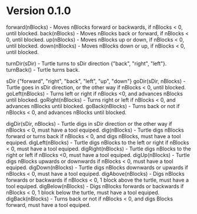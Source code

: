 # Version 0.1.0
  forward(nBlocks) - Moves nBlocks forward or backwards, if nBlocks < 0, until blocked.
  back(nBlocks) - Moves nBlocks back or forward, if nBlocks < 0, until blocked.
  up(nBlocks) - Moves nBlocks up or down, if nBlocks < 0, until blocked.
  down(nBlocks) - Moves nBlocks down or up, if nBlocks < 0, until blocked.
  
  turnDir(sDir) - Turtle turns to sDir direction {"back", "right", "left"}.
  turnBack() - Turtle turns back.
  
  sDir {"forward", "right", "back", "left", "up", "down"}
  goDir(sDir, nBlocks) - Turtle goes in sDir direction, or the other way if nBlocks < 0, until blocked.
  goLeft(nBlocks) - Turns left or  right if nBlocks <0, and advances nBlocks until blocked.
  goRight(nBlocks) - Turns right or left if nBlocks < 0, and advances nBlocks until blocked.
  goBack(nBlocks) - Turns back or not if nBlocks < 0, and advances nBlocks until blocked.
  
  digDir(sDir, nBlocks) - Turtle digs in sDir direction or the other way if nBlocks < 0, must have a tool equiped.
  dig(nBlocks) - Turtle digs nBlocks forward or turns back if nBlocks < 0, and digs nBlocks, must have a tool equiped.
  digLeft(nBlocks) - Turtle digs nBlocks to the left or right if nBlocks < 0, must have a tool equiped.
  digRight(nBlocks) - Turtle digs nBlocks to the right or left if nBlocks <0, must have a tool equiped.
  digUp(nBlocks) - Turtle digs nBlocks upwards or downwards if nBlocks < 0, must have a tool equiped.
  digDown(nBlocks) - Turtle digs nBlocks downwards or upwards if nBlocks < 0, must have a tool equiped.
  digAbove(nBlocks) - Digs nBlocks forwards or backwards if nBlocks < 0, 1 block above the turtle, must have a tool equiped.
  digBelow(nBlocks) - Digs nBlocks forwards or backwards if nBlocks < 0, 1 block below the turtle, must have a tool equiped.
  digBack(nBlocks) - Turns back or not if nBlocks < 0, and digs Blocks forward, must have a tool equiped.

